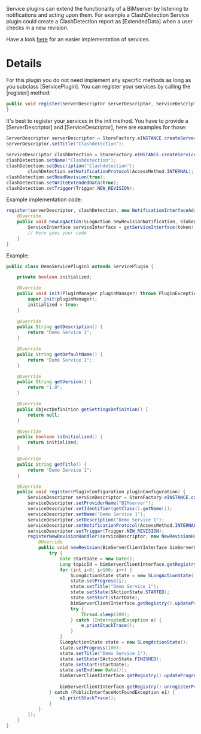 Service plugins can extend the functionality of a BIMserver by listening to notifications and acting upon them. For example a ClashDetection Service plugin could create a ClashDetection report as [ExtendedData] when a user checks in a new revision.

Have a look [here](Writing-a-service,-the-easy-way) for an easier implementation of services.

# Details

For this plugin you do not need implement any specific methods as long as you subclass [ServicePlugin]. You can register your services by calling the [register] method:

```java
public void register(ServerDescriptor serverDescriptor, ServiceDescriptor serviceDescriptor, NotificationInterface notificationInterface) {
}
```

It's best to register your services in the init method. You have to provide a [ServerDescriptor] and [ServiceDescriptor], here are examples for those:

```java
ServerDescriptor serverDescriptor = StoreFactory.eINSTANCE.createServerDescriptor();
serverDescriptor.setTitle("Clashdetection");
		
ServiceDescriptor clashDetection = StoreFactory.eINSTANCE.createServiceDescriptor();
clashDetection.setName("Clashdetection");
clashDetection.setDescription("Clashdetection");
		clashDetection.setNotificationProtocol(AccessMethod.INTERNAL);
clashDetection.setReadRevision(true);
clashDetection.setWriteExtendedData(true);
clashDetection.setTrigger(Trigger.NEW_REVISION);
```

Example implementation code:

```java
register(serverDescriptor, clashDetection, new NotificationInterfaceAdapter(){
	@Override
	public void newLogAction(SLogAction newRevisionNotification, SToken token, String apiUrl) throws UserException, ServerException {
		ServiceInterface serviceInterface = getServiceInterface(token);
		// Here goes your code
	}
}
```

Example:
```java
public class DemoServicePlugin1 extends ServicePlugin {

	private boolean initialized;

	@Override
	public void init(PluginManager pluginManager) throws PluginException {
		super.init(pluginManager);
		initialized = true;
	}
	
	@Override
	public String getDescription() {
		return "Demo Service 1";
	}

	@Override
	public String getDefaultName() {
		return "Demo Service 1";
	}

	@Override
	public String getVersion() {
		return "1.0";
	}

	@Override
	public ObjectDefinition getSettingsDefinition() {
		return null;
	}

	@Override
	public boolean isInitialized() {
		return initialized;
	}

	@Override
	public String getTitle() {
		return "Demo Service 1";
	}

	@Override
	public void register(PluginConfiguration pluginConfiguration) {
		ServiceDescriptor serviceDescriptor = StoreFactory.eINSTANCE.createServiceDescriptor();
		serviceDescriptor.setProviderName("BIMserver");
		serviceDescriptor.setIdentifier(getClass().getName());
		serviceDescriptor.setName("Demo Service 1");
		serviceDescriptor.setDescription("Demo Service 1");
		serviceDescriptor.setNotificationProtocol(AccessMethod.INTERNAL);
		serviceDescriptor.setTrigger(Trigger.NEW_REVISION);
		registerNewRevisionHandler(serviceDescriptor, new NewRevisionHandler() {
			@Override
			public void newRevision(BimServerClientInterface bimServerClientInterface, long poid, long roid, long soid, SObjectType settings) throws ServerException, UserException {
				try {
					Date startDate = new Date();
					Long topicId = bimServerClientInterface.getRegistry().registerProgressOnRevisionTopic(SProgressTopicType.RUNNING_SERVICE, poid, roid, "Running Demo Service");
					for (int i=0; i<100; i++) {
						SLongActionState state = new SLongActionState();
						state.setProgress(i);
						state.setTitle("Demo Service 1");
						state.setState(SActionState.STARTED);
						state.setStart(startDate);
						bimServerClientInterface.getRegistry().updateProgressTopic(topicId, state);
						try {
							Thread.sleep(200);
						} catch (InterruptedException e) {
							e.printStackTrace();
						}
					}
					SLongActionState state = new SLongActionState();
					state.setProgress(100);
					state.setTitle("Demo Service 1");
					state.setState(SActionState.FINISHED);
					state.setStart(startDate);
					state.setEnd(new Date());
					bimServerClientInterface.getRegistry().updateProgressTopic(topicId, state);
					
					bimServerClientInterface.getRegistry().unregisterProgressTopic(topicId);
				} catch (PublicInterfaceNotFoundException e1) {
					e1.printStackTrace();
				}
			}
		});
	}
}
```
